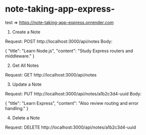 # note-taking-app-express-

test => https://note-taking-app-express.onrender.com
<br>
1. Create a Note

Request: POST http://localhost:3000/api/notes
Body:

{
  "title": "Learn Node.js",
  "content": "Study Express routers and middleware."
}



2. Get All Notes

Request: GET http://localhost:3000/api/notes

3. Update a Note

Request: PUT http://localhost:3000/api/notes/a1b2c3d4-uuid
Body:

{
  "title": "Learn Express",
  "content": "Also review routing and error handling."
}



4. Delete a Note

Request: DELETE http://localhost:3000/api/notes/a1b2c3d4-uuid

